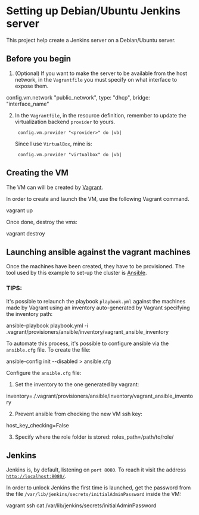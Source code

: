 # Setting up Debian/Ubuntu Jenkins server
This project help create a Jenkins server on a Debian/Ubuntu server.

## Before you begin
1. (Optional) If you want to make the server to be available from the host network, in the `Vagrantfile` you must specify on what interface to expose them.

config.vm.network "public_network", type: "dhcp", bridge: "interface_name"

2. In the `Vagrantfile`, in the resource definition, remember to update the virtualization backend `provider` to yours.

        config.vm.provider "<provider>" do |vb|

    Since I use `VirtualBox`, mine is:

        config.vm.provider "virtualbox" do |vb|

## Creating the VM
The VM can will be created by [Vagrant](https://www.vagrantup.com/).

In order to create and launch the VM, use the following Vagrant command.

vagrant up

Once done, destroy the vms:

vagrant destroy

## Launching ansible against the vagrant machines
Once the machines have been created, they have to be provisioned.
The tool used by this example to set-up the cluster is [Ansible](https://www.redhat.com/en/technologies/management/ansible).

### TIPS:
It's possible to relaunch the playbook `playbook.yml` against the machines made by Vagrant using an inventory auto-generated by Vagrant specifying the inventory path:

ansible-playbook playbook.yml -i .vagrant/provisioners/ansible/inventory/vagrant_ansible_inventory

To automate this process, it's possible to configure ansible via the `ansible.cfg` file.
To create the file: 

ansible-config init --disabled > ansible.cfg

Configure the `ansible.cfg` file:

1. Set the inventory to the one generated by vagrant:

inventory=./.vagrant/provisioners/ansible/inventory/vagrant_ansible_inventory

2. Prevent ansible from checking the new VM ssh key:

host_key_checking=False

3. Specify where the role folder is stored:
roles_path=/path/to/role/

## Jenkins
Jenkins is, by default, listening on `port 8080`. 
To reach it visit the address [`http://localhost:8080/`](http://localhost:8080/).

In order to unlock Jenkins the first time is launched, get the password from the file `/var/lib/jenkins/secrets/initialAdminPassword` inside the VM:

vagrant ssh
cat /var/lib/jenkins/secrets/initialAdminPassword
